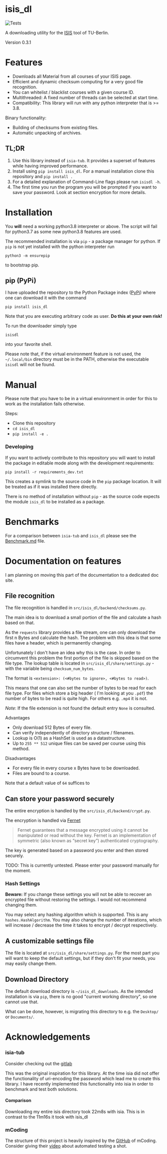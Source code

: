 # isis_dl

![Tests](https://github.com/Emily3403/isis_dl/actions/workflows/tests.yml/badge.svg)

A downloading utility for the [ISIS](https://isis.tu-berlin.de/) tool of TU-Berlin.

Version 0.3.1

# Features

- Downloads all Material from all courses of your ISIS page.
- Efficient and dynamic checksum computing for a very good file recognition.
- You can whitelist / blacklist courses with a given course ID.
- Multithreaded: A fixed number of threads can be selected at start time.
- Compatibility: This library will run with any python interpreter that is >= 3.8.

Binary functionality:

- Building of checksums from existing files.
- Automatic unpacking of archives.

## TL;DR

1. Use this library instead of `isia-tub`. It provides a superset of features while having improved performance.
2. Install using `pip install isis_dl`. For a manual installation clone this repository and `pip install .`
3. For a detailed explanation of Command-Line flags please run `isisdl -h`.
4. The first time you run the program you will be prompted if you want to save your password. Look at section encryption
   for more details.

[comment]: <> (TODO: Hyperref)

# Installation

You **will** need a working python3.8 interpreter or above. The script will fail for python3.7 as some new python3.8
features are used.

The recommended installation is via `pip` - a package manager for python. If `pip` is not yet installed with the python
interpreter run

```shell
python3 -m ensurepip
```

to bootstrap pip.

## pip (PyPi)

I have uploaded the repository to the Python Package index ([PyPi](https://pypi.org/)) where one can download it with
the command

```shell
pip install isis_dl
```

Note that you are executing arbitrary code as user. **Do this at your own risk!**

To run the downloader simply type

```shell
isisdl
```

into your favorite shell.

Please note that, if the virtual environment feature is not used, the `~/.local/bin` directory must be in the PATH,
otherwise the executable `isisdl` will not be found.

# Manual

Please note that you have to be in a virtual environment in order for this to work as the installation fails otherwise.

Steps:

- Clone this repository
- `cd isis_dl`
- `pip install -e .`

### Developing

If you want to actively contribute to this repository you will want to install the package in editable mode along with
the development requirements:

```shell
pip install -r requirements_dev.txt
```

This creates a symlink to the source code in the `pip` package location. It will be treated as if it was installed there
directly.

There is no method of installation without `pip` - as the source code expects the module `isis_dl` to be installed as a
package.

# Benchmarks

For a comparison between `isia-tub` and `isis_dl` please see the [Benchmark.md](./Benchmark.md) file.


# Documentation on features

I am planning on moving this part of the documentation to a dedicated doc site.

## File recognition

The file recognition is handled in `src/isis_dl/backend/checksums.py`.

The main idea is to download a small portion of the file and calculate a hash based on that.

As the `requests` library provides a file stream, one can only download the first n Bytes and calculate the hash. The
problem with this idea is that some files have a header, which is permanently changing.

Unfortunately I don't have an idea why this is the case. In order to circumvent this problem the first portion of the
file is skipped based on the file type. The lookup table is located in `src/isis_dl/share/settings.py` - with the
variable being `checksum_num_bytes`.

The format is `<extension>: (<#bytes to ignore>, <#bytes to read>)`.

This means that one can also set the number of bytes to be read for each file type. For files which store a big header (
I'm looking at you `.pdf`) the number of bytes to be read is quite high. For others e.g. `.mp4` it is not.

*Note*: If the file extension is not found the default entry `None` is consulted.

Advantages

- Only download 512 Bytes of every file.
- Can verify independently of directory structure / filenames.
- Lookup is O(1) as a HashSet is used as a datastructure.
- Up to `255 ** 512` unique files can be saved per course using this method.

Disadvantages

- For every file in every course x Bytes have to be downloaded.
- Files are bound to a course.

Note that a default value of `64` suffices to

## Can store your password securely

The entire encryption is handled by the `src/isis_dl/backend/crypt.py`.

The encryption is handled via [Fernet](https://cryptography.io/en/latest/fernet/)
> Fernet guarantees that a message encrypted using it cannot be manipulated or read without the key.
> Fernet is an implementation of symmetric (also known as “secret key”) authenticated cryptography.

The key is generated based on a password you enter and then stored securely.

TODO: This is currently untested. Please enter your password manually for the moment.

### Hash Settings

**Beware:** If you change these settings you will not be able to recover an encrypted file without restoring the
settings. I would not recommend changing them.

You may select any hashing algorithm which is supported. This is any `hashes.HashAlgorithm`. You may also change the
number of iterations, which will increase / decrease the time it takes to encrypt / decrypt respectively.

## A customizable settings file

The file is located at `src/isis_dl/share/settings.py`. For the most part you will want to keep the default settings,
but if they don't fit your needs, you may easily change them.

## Download Directory

The default download directory is `~/isis_dl_downloads`. As the intended installation is via `pip`, there is no good
"current working directory", so one cannot use that.

What can be done, however, is migrating this directory to e.g. the `Desktop/` or `Documents/`.

# Acknowledgements



### isia-tub

Consider checking out the [gitlab](https://git.tu-berlin.de/freddy1404/isia-tub)

This was the original inspiration for this library. At the time isia did not offer the functionality of uri-encoding the
password which lead me to create this library. I have recently implemented this functionality into isia in order to
benchmark and test both solutions.

#### Comparison

Downloading my entire isis directory took 22m8s with isia. This is in contrast to the 11m16s it took with isis_dl

### mCoding

The structure of this project is heavily inspired by the
[GitHub](https://github.com/mCodingLLC/SlapThatLikeButton-TestingStarterProject) of mCoding. Consider giving their
[video](https://www.youtube.com/watch?v=DhUpxWjOhME) about automated testing a shot.

